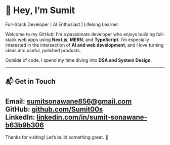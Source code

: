 # 👋 Hey, I’m Sumit

Full-Stack Developer | AI Enthusiast | Lifelong Learner

Welcome to my GitHub! I'm a passionate developer who enjoys building full-stack web apps using **Next.js**, **MERN**, and **TypeScript**. I’m especially interested in the intersection of **AI and web development**, and I love turning ideas into useful, polished products.

Outside of code, I spend my time diving into **DSA and System Design**.

---
## 📬 Get in Touch

**Email:** sumitsonawane856@gmail.com  
**GitHub:** [github.com/Sumit00s](https://github.com/Sumit00s)  
**LinkedIn:** [linkedin.com/in/sumit-sonawane-b63b9b306](https://www.linkedin.com/in/sumit-sonawane-b63b9b306)
---
Thanks for visiting! Let’s build something great. 🚀
